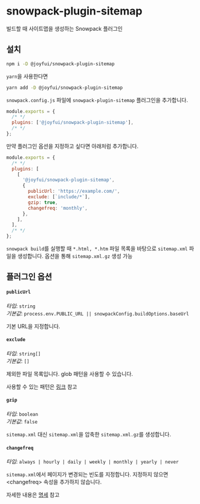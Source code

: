 # snowpack-plugin-sitemap

빌드할 때 사이트맵을 생성하는 Snowpack 플러그인

## 설치

```bash
npm i -D @joyfui/snowpack-plugin-sitemap
```

`yarn`을 사용한다면

```bash
yarn add -D @joyfui/snowpack-plugin-sitemap
```

`snowpack.config.js` 파일에 `snowpack-plugin-sitemap` 플러그인을 추가합니다.

```javascript
module.exports = {
  /* */
  plugins: ['@joyfui/snowpack-plugin-sitemap'],
  /* */
};
```

만약 플러그인 옵션을 지정하고 싶다면 아래처럼 추가합니다.

```javascript
module.exports = {
  /* */
  plugins: [
    [
      '@joyfui/snowpack-plugin-sitemap',
      {
        publicUrl: 'https://example.com/',
        exclude: [`include/*`],
        gzip: true,
        changefreq: 'monthly',
      },
    ],
  ],
  /* */
};
```

`snowpack build`를 실행할 때 `*.html, *.htm` 파일 목록을 바탕으로 `sitemap.xml` 파일을 생성합니다. 옵션을 통해 `sitemap.xml.gz` 생성 가능

## 플러그인 옵션

#### `publicUrl`

_타입_: `string`  
_기본값_: `process.env.PUBLIC_URL || snowpackConfig.buildOptions.baseUrl`

기본 URL을 지정합니다.

#### `exclude`

_타입_: `string[]`  
_기본값_: `[]`

제외한 파일 목록입니다. glob 패턴을 사용할 수 있습니다.

사용할 수 있는 패턴은 [링크](https://github.com/mrmlnc/fast-glob#pattern-syntax) 참고

#### `gzip`

_타입_: `boolean`  
_기본값_: `false`

`sitemap.xml` 대신 `sitemap.xml`을 압축한 `sitemap.xml.gz`를 생성합니다.

#### `changefreq`

_타입_: `always | hourly | daily | weekly | monthly | yearly | never`

`sitemap.xml`에서 페이지가 변경되는 빈도를 지정합니다. 지정하지 않으면 \<changefreq\> 속성을 추가하지 않습니다.

자세한 내용은 [명세](https://www.sitemaps.org/ko/protocol.html#xmlTagDefinitions) 참고
